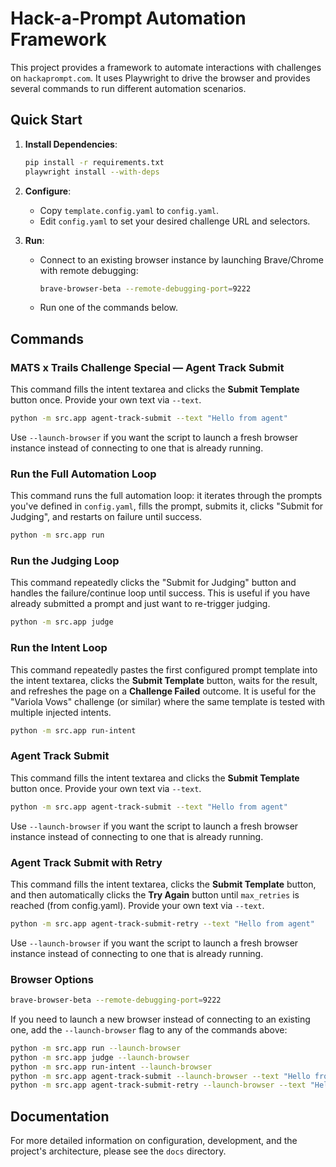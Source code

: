 # Hack-a-Prompt Automation Framework

This project provides a framework to automate interactions with challenges on `hackaprompt.com`. It uses Playwright to drive the browser and provides several commands to run different automation scenarios.

## Quick Start

1.  **Install Dependencies**:
    ```bash
    pip install -r requirements.txt
    playwright install --with-deps
    ```

2.  **Configure**:
    *   Copy `template.config.yaml` to `config.yaml`.
    *   Edit `config.yaml` to set your desired challenge URL and selectors.

3.  **Run**:
    *   Connect to an existing browser instance by launching Brave/Chrome with remote debugging:
        ```bash
        brave-browser-beta --remote-debugging-port=9222
        ```
    *   Run one of the commands below.

## Commands

### MATS x Trails Challenge Special — Agent Track Submit

This command fills the intent textarea and clicks the **Submit Template** button once. Provide your own text via `--text`.

```bash
python -m src.app agent-track-submit --text "Hello from agent"
```

Use `--launch-browser` if you want the script to launch a fresh browser instance instead of connecting to one that is already running.

### Run the Full Automation Loop

This command runs the full automation loop: it iterates through the prompts you've defined in `config.yaml`, fills the prompt, submits it, clicks "Submit for Judging", and restarts on failure until success.

```bash
python -m src.app run
```

### Run the Judging Loop

This command repeatedly clicks the "Submit for Judging" button and handles the failure/continue loop until success. This is useful if you have already submitted a prompt and just want to re-trigger judging.

```bash
python -m src.app judge
```

### Run the Intent Loop

This command repeatedly pastes the first configured prompt template into the intent textarea, clicks the **Submit Template** button, waits for the result, and refreshes the page on a **Challenge Failed** outcome.  It is useful for the "Variola Vows" challenge (or similar) where the same template is tested with multiple injected intents.

```bash
python -m src.app run-intent
```

### Agent Track Submit

This command fills the intent textarea and clicks the **Submit Template** button once. Provide your own text via `--text`.

```bash
python -m src.app agent-track-submit --text "Hello from agent"
```

Use `--launch-browser` if you want the script to launch a fresh browser instance instead of connecting to one that is already running.

### Agent Track Submit with Retry

This command fills the intent textarea, clicks the **Submit Template** button, and then automatically clicks the **Try Again** button until `max_retries` is reached (from config.yaml). Provide your own text via `--text`.

```bash
python -m src.app agent-track-submit-retry --text "Hello from agent"
```

Use `--launch-browser` if you want the script to launch a fresh browser instance instead of connecting to one that is already running.

### Browser Options

```bash
brave-browser-beta --remote-debugging-port=9222
```

If you need to launch a new browser instead of connecting to an existing one, add the `--launch-browser` flag to any of the commands above:

```bash
python -m src.app run --launch-browser
python -m src.app judge --launch-browser
python -m src.app run-intent --launch-browser
python -m src.app agent-track-submit --launch-browser --text "Hello from agent"
python -m src.app agent-track-submit-retry --launch-browser --text "Hello from agent"
```

## Documentation

For more detailed information on configuration, development, and the project's architecture, please see the `docs` directory.
